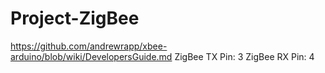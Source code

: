 # Project-ZigBee
https://github.com/andrewrapp/xbee-arduino/blob/wiki/DevelopersGuide.md
ZigBee TX Pin: 3
ZigBee RX Pin: 4
